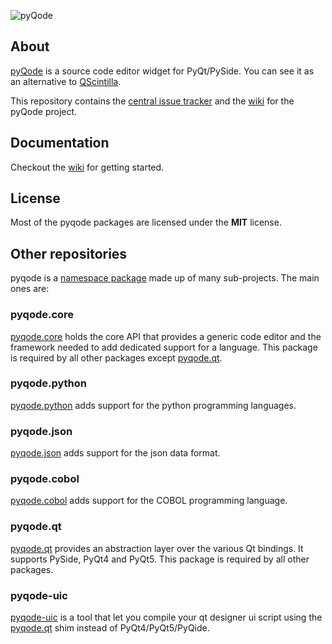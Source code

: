 ![pyQode](https://raw.githubusercontent.com/pyQode/pyqode.core/master/doc/source/_static/pyqode-banner.png)

## About
[pyQode](https://github.com/pyQode) is a source code editor widget for PyQt/PySide. You can see it as an alternative to [QScintilla](http://www.riverbankcomputing.com/software/qscintilla/intro).

This repository contains the [central issue tracker](https://github.com/pyQode/pyQode/issues) and the [wiki](https://github.com/pyQode/pyQode/wiki) for the pyQode project.

## Documentation

Checkout the [wiki](https://github.com/pyQode/pyQode/wiki) for getting started.

## License

Most of the pyqode packages are licensed under the **MIT** license.

## Other repositories

pyqode is a [namespace package](http://legacy.python.org/dev/peps/pep-0382/) made up of many sub-projects. The main ones are:

### pyqode.core

[pyqode.core](https://github.com/pyQode/pyqode.core) holds the core API that provides a generic code editor and the framework needed to 
add dedicated support for a language. This package is required by all other packages except [pyqode.qt](https://github.com/pyQode/pyqode.qt).

### pyqode.python

[pyqode.python](https://github.com/pyQode/pyqode.python) adds support for the python programming languages. 

### pyqode.json

[pyqode.json](https://github.com/pyQode/pyqode.json) adds support for the json data format.

### pyqode.cobol

[pyqode.cobol](https://github.com/pyQode/pyqode.cobol) adds support for the COBOL programming language.

### pyqode.qt

[pyqode.qt](https://github.com/pyQode/pyqode.qt) provides an abstraction layer over the various Qt bindings. It supports PySide, PyQt4 and PyQt5.
This package is required by all other packages.

### pyqode-uic

[pyqode-uic](https://github.com/pyQode/pyqode-uic) is a tool that let you compile your qt designer ui script using the [pyqode.qt](https://github.com/pyQode/pyqode.qt) shim instead of PyQt4/PyQt5/PyQide.
